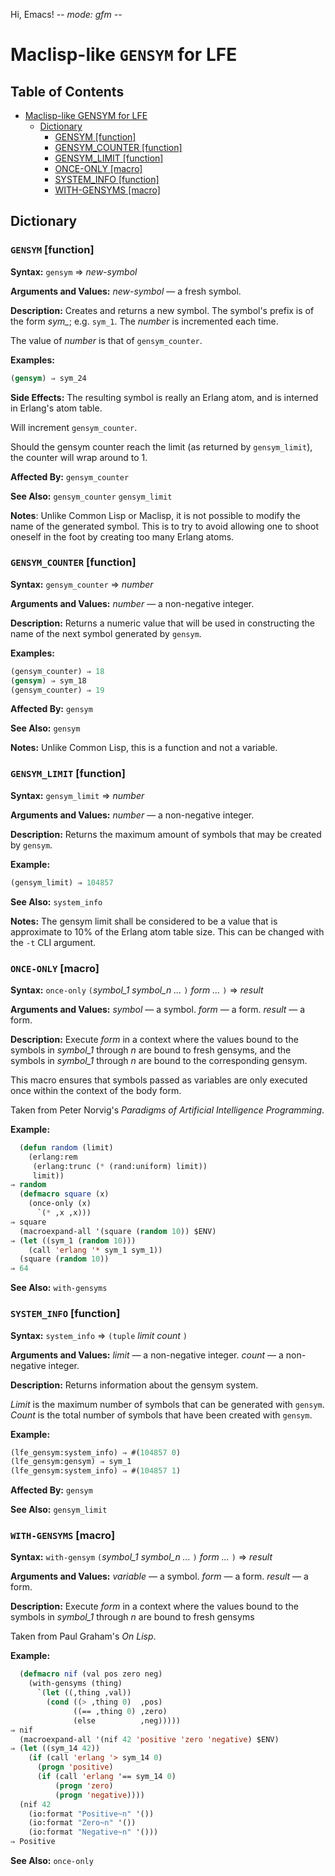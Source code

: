 Hi, Emacs! -*- mode: gfm -*-

# Maclisp-like `GENSYM` for LFE


## Table of Contents
   * [Maclisp-like GENSYM for LFE](#maclisp-like-gensym-for-lfe)
      * [Dictionary](#dictionary)
         * [GENSYM [function]](#gensym-function)
         * [GENSYM_COUNTER [function]](#gensym_counter-function)
         * [GENSYM_LIMIT [function]](#gensym_limit-function)
         * [ONCE-ONLY [macro]](#once-only-macro)
         * [SYSTEM_INFO [function]](#system_info-function)
         * [WITH-GENSYMS [macro]](#with-gensyms-macro)

## Dictionary

### `GENSYM` [function]
**Syntax:**
`gensym` ⇒ *new-symbol*

**Arguments and Values:**
*new-symbol* — a fresh symbol.

**Description:**
Creates and returns a new symbol.  The symbol's prefix is of the form
*sym_<number>*; e.g. `sym_1`.  The *number* is incremented each time.

The value of *number* is that of `gensym_counter`.

**Examples:**

``` lisp
(gensym) ⇒ sym_24
```

**Side Effects:**
The resulting symbol is really an Erlang atom, and is interned in Erlang's atom
table.

Will increment `gensym_counter`.

Should the gensym counter reach the limit (as returned by `gensym_limit`), the
counter will wrap around to 1.


**Affected By:**
`gensym_counter`

**See Also:**
`gensym_counter`
`gensym_limit`

**Notes**:
Unlike Common Lisp or Maclisp, it is not possible to modify the name of the
generated symbol.  This is to try to avoid allowing one to shoot oneself in the
foot by creating too many Erlang atoms.

### `GENSYM_COUNTER` [function]
**Syntax:**
`gensym_counter` ⇒ *number*

**Arguments and Values:**
*number* — a non-negative integer.

**Description:**
Returns a numeric value that will be used in constructing the name of the next
symbol generated by `gensym`.

**Examples:**
``` lisp
(gensym_counter) ⇒ 18
(gensym) ⇒ sym_18
(gensym_counter) ⇒ 19
```

**Affected By:**
`gensym`

**See Also:**
`gensym`

**Notes:**
Unlike Common Lisp, this is a function and not a variable.

### `GENSYM_LIMIT` [function]
**Syntax:**
`gensym_limit` ⇒ *number*

**Arguments and Values:**
*number* — a non-negative integer.

**Description:**
Returns the maximum amount of symbols that may be created by `gensym`.

**Example:**
``` lisp
(gensym_limit) ⇒ 104857
```

**See Also:**
`system_info`

**Notes:**
The gensym limit shall be considered to be a value that is approximate to 10% of
the Erlang atom table size.  This can be changed with the `-t` CLI argument.

### `ONCE-ONLY` [macro]
**Syntax:**
`once-only` `(`*symbol_1 symbol_n ...* `)` *form ...* `)` ⇒ *result*

**Arguments and Values:**
*symbol* — a symbol.
*form* — a form.
*result* — a form.

**Description:**
Execute *form* in a context where the values bound to the symbols in
*symbol_1* through *n* are bound to fresh gensyms, and the symbols in
*symbol_1* through *n* are bound to the corresponding gensym.

This macro ensures that symbols passed as variables are only executed once
within the context of the body form.

Taken from Peter Norvig's *Paradigms of Artificial Intelligence Programming*.

**Example:**
``` lisp
  (defun random (limit)
    (erlang:rem
     (erlang:trunc (* (rand:uniform) limit))
     limit))
⇒ random
  (defmacro square (x)
    (once-only (x)
      `(* ,x ,x)))
⇒ square
  (macroexpand-all '(square (random 10)) $ENV)
⇒ (let ((sym_1 (random 10)))
    (call 'erlang '* sym_1 sym_1))
  (square (random 10))
⇒ 64
```

**See Also:**
`with-gensyms`

### `SYSTEM_INFO` [function]
**Syntax:**
`system_info` ⇒ `(tuple` *limit count* `)`

**Arguments and Values:**
*limit* — a non-negative integer.
*count* — a non-negative integer.

**Description:**
Returns information about the gensym system.

*Limit* is the maximum number of symbols that can be generated with `gensym`.
*Count* is the total number of symbols that have been created with `gensym`.

**Example:**
``` lisp
(lfe_gensym:system_info) ⇒ #(104857 0)
(lfe_gensym:gensym) ⇒ sym_1
(lfe_gensym:system_info) ⇒ #(104857 1)
```

**Affected By:**
`gensym`

**See Also:**
`gensym_limit`

### `WITH-GENSYMS` [macro]
**Syntax:**
`with-gensym` `(`*symbol_1 symbol_n ...* `)` *form ...* `)` ⇒ *result*

**Arguments and Values:**
*variable* — a symbol.
*form* — a form.
*result* — a form.

**Description:**
Execute *form* in a context where the values bound to the symbols in
*symbol_1* through *n* are bound to fresh gensyms

Taken from Paul Graham's *On Lisp*.

**Example:**
``` lisp
  (defmacro nif (val pos zero neg)
    (with-gensyms (thing)
      `(let ((,thing ,val))
        (cond ((> ,thing 0)  ,pos)
              ((== ,thing 0) ,zero)
              (else          ,neg)))))
⇒ nif
  (macroexpand-all '(nif 42 'positive 'zero 'negative) $ENV)
⇒ (let ((sym_14 42))
    (if (call 'erlang '> sym_14 0)
      (progn 'positive)
      (if (call 'erlang '== sym_14 0)
          (progn 'zero)
          (progn 'negative))))
  (nif 42
    (io:format "Positive~n" '())
    (io:format "Zero~n" '())
    (io:format "Negative~n" '()))
⇒ Positive
```

**See Also:**
`once-only`
